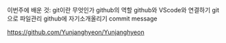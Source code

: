 이번주에 배운 것:
git이란 무엇인가
github의 역할
github와 VScode와 연결하기
git으로 파일관리
github에 자기소개올리기
commit message

https://github.com/Yunjanghyeon/Yunjanghyeon
